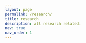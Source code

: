 ```yaml
---
layout: page
permalink: /research/
title: research
description: all research related.
nav: true
nav_order: 1
---
```

